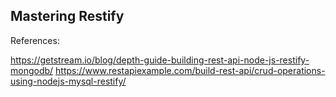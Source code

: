## Mastering Restify

References:

https://getstream.io/blog/depth-guide-building-rest-api-node-js-restify-mongodb/
https://www.restapiexample.com/build-rest-api/crud-operations-using-nodejs-mysql-restify/